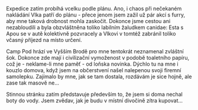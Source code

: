 <!-- dcterms:identifier = riderweblog#168 -->
<!-- dcterms:title = Vyssi brod -->
<!-- dcterms:abstract = Expedice zacina -->
<!-- np9:categoryId = 1 -->
<!-- x4w:category = Koně -->
<!-- np9:authorId = 1 -->
<!-- np9:authorEmail = michal.valasek@altairis.cz -->
<!-- dcterms:creator = Michal Altair Valášek -->
<!-- dcterms:created = 2004-09-04T00:37:48.827+02:00 -->
<!-- dcterms:date = 2004-09-04T00:37:48.827+02:00 -->

Expedice zatím probíhá vcelku podle plánu. Ano, i chaos při nečekaném nakládání Vlka patří do plánu - přece jenom jsem zažil už pár akcí s furry, aby mne taková drobnost mohla zaskočit. Dokonce jsme cestou ani nezabloudili a byla obzvláštněna toliko labilním žaludkem canidae: Esta s Apou se v autě kolektivně pozvracely a Vlkovi v tomtéž zabránil toliko včasný příjezd na místo určení.

Camp Pod hrází ve Vyšším Brodě pro mne tentokrát neznamenal zvláštní šok. Dokonce zde mají i civilizační vymoženost v podobě toaletního papíru, což je - neklame-li mne paměť - od loňska novinka. Dýchlo tu na mne i kouzlo domova, když jsem na občerstvení našel nalepenou svoji firemní samolepku. Zajímalo by mne, jak se tam dostala, rozdávám je sice hojně, ale zase tak masově ne...

Stinnou stránku zatím představuje především to, že jsem si doma nechal boty do vody. Jsem zvědav, jak je budu v místní divočině zítra kupovat...